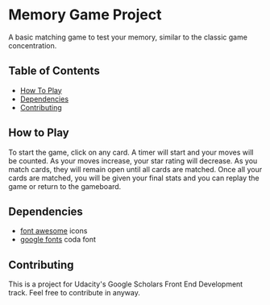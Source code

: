 # Memory Game Project
A basic matching game to test your memory, similar to the classic game concentration.

## Table of Contents

* [How To Play](#how-to-play)
* [Dependencies](#dependencies)
* [Contributing](#contributing)

## How to Play

To start the game, click on any card. A timer will start and your moves will be counted. As your moves increase, your star rating will decrease. As you match cards, they will remain open until all cards are matched. Once all your cards are matched, you will be given your final stats and you can replay the game or return to the gameboard.

## Dependencies
* [font awesome](https://fontawesome.com/) icons
* [google fonts](https://fonts.google.com/) coda font

## Contributing

This is a project for Udacity's Google Scholars Front End Development track. Feel free to contribute in anyway.
